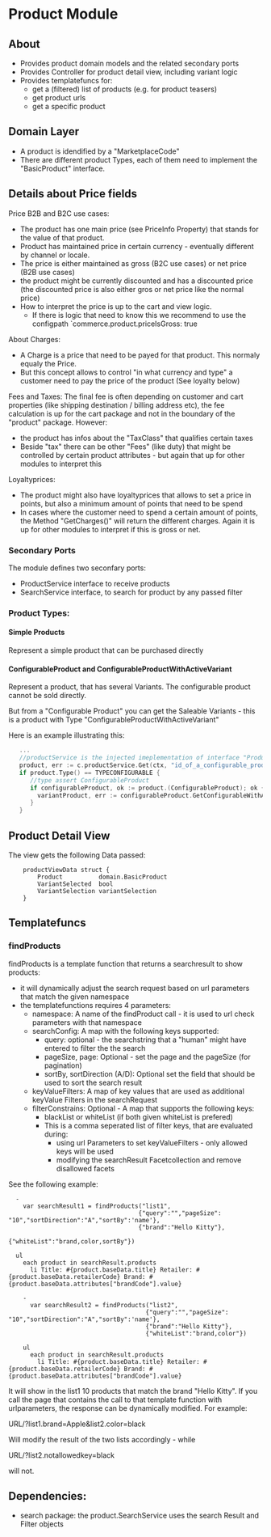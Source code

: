 # Product Module

## About

* Provides product domain models and the related secondary ports
* Provides Controller for product detail view, including variant logic
* Provides templatefuncs for:
    * get a (filtered) list of products (e.g. for product teasers)
    * get product urls
    * get a specific product

## Domain Layer
* A product is idendified by a "MarketplaceCode"
* There are different product Types, each of them need to implement the "BasicProduct" interface.

## Details about Price fields

Price B2B and B2C use cases:
* The product has one main price (see PriceInfo Property) that stands for the value of that product.
* Product has maintained price in certain currency - eventually different by channel or locale.
* The price is either maintained as gross (B2C use cases) or net price (B2B use cases)
* the product might be currently discounted and has a discounted price (the discounted price is also either gros or net price like the normal price)
* How to interpret the price is up to the cart and view logic. 
    * If there is logic that need to know this we recommend to use the configpath `commerce.product.priceIsGross: true

About Charges:
* A Charge is a price that need to be payed for that product. This normaly equaly the Price.
* But this concept allows to control "in what currency and type" a customer need to pay the price of the product (See loyalty below)

Fees and Taxes:
The final fee is often depending on customer and cart properties (like shipping destination / billing address etc), the fee calculation is up for the cart package and not in the boundary of the "product" package.
However:
* the product has infos about the "TaxClass" that qualifies certain taxes
* Beside "tax" there can be other "Fees" (like duty) that might be controlled by certain product attributes - but again that up for other modules to interpret this

Loyaltyprices:
* The product might also have loyaltyprices that allows to set a price in points, but also a minimum amount of points that need to be spend
* In cases where the customer need to spend a certain amount of points, the Method "GetCharges()" will return the different charges. Again it is up for other modules to interpret if this is gross or net.

### Secondary Ports
The module defines two seconfary ports:

* ProductService interface to receive products
* SearchService interface, to search for product by any passed filter

### Product Types:
#### Simple Products
Represent a simple product that can be purchased directly

#### ConfigurableProduct and ConfigurableProductWithActiveVariant
Represent a product, that has several Variants. The configurable product cannot be sold directly.

But from a "Configurable Product" you can get the Saleable Variants - this is a product with Type "ConfigurableProductWithActiveVariant"

Here is an example illustrating this:

```go
   ...
   //productService is the injected imeplementation of interface "ProductService"
   product, err := c.productService.Get(ctx, "id_of_a_configurable_product")
   if product.Type() == TYPECONFIGURABLE {
      //type assert ConfigurableProduct
      if configurableProduct, ok := product.(ConfigurableProduct); ok {
        variantProduct, err := configurableProduct.GetConfigurableWithActiveVariant("id_of_an_variant")
      }
   }


```

## Product Detail View

The view gets the following Data passed:

```
    productViewData struct {
        Product          domain.BasicProduct
        VariantSelected  bool
        VariantSelection variantSelection
    }
``` 

## Templatefuncs

### findProducts

findProducts is a template function that returns a searchresult to show products:
* it will dynamically adjust the search request based on url parameters that match the given namespace
* the templatefunctions requires 4 parameters:
    * namespace: A name of the findProduct call - it is used to url check parameters with that namespace
    * searchConfig: A map with the following keys supported:
        * query: optional - the searchstring that a "human" might have entered to filter the the search
        * pageSize, page: Optional - set the page and the pageSize (for pagination)
        * sortBy, sortDirection (A/D): Optional set the field that should be used to sort the search result
    * keyValueFilters: A map of key values that are used as additional keyValue Filters in the searchRequest
    * filterConstrains: Optional - A map that supports the following keys:
        * blackList or whiteList (if both given whiteList is prefered)
        * This is a comma seperated list of filter keys, that are evaluated during:
            * using url Parameters to set keyValueFilters - only allowed keys will be used
            * modifying the searchResult Facetcollection and remove disallowed facets

See the following example:
```
  - 
    var searchResult1 = findProducts("list1",
                                    {"query":"","pageSize": "10","sortDirection":"A","sortBy":'name'},
                                    {"brand":"Hello Kitty"},
                                    {"whiteList":"brand,color,sortBy"})

  ul
    each product in searchResult.products
      li Title: #{product.baseData.title} Retailer: #{product.baseData.retailerCode} Brand: #{product.baseData.attributes["brandCode"].value}
      
    - 
      var searchResult2 = findProducts("list2",
                                      {"query":"","pageSize": "10","sortDirection":"A","sortBy":'name'},
                                      {"brand":"Hello Kitty"},
                                      {"whiteList":"brand,color"})
  
    ul
      each product in searchResult.products
        li Title: #{product.baseData.title} Retailer: #{product.baseData.retailerCode} Brand: #{product.baseData.attributes["brandCode"].value}
```

It will show in the list1 10 products that match the brand "Hello Kitty".
If you call the page that contains the call to that template function with urlparameters, the response can be dynamically modified.
For example:

URL/?list1.brand=Apple&list2.color=black

Will modify the result of the two lists accordingly - while

URL/?list2.notallowedkey=black

will not.

## Dependencies:
* search package: the product.SearchService uses the search Result and Filter objects
